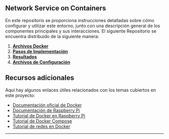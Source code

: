 ## Network Service on Containers

En este repositorio se proporciona instrucciones detalladas sobre cómo configurar y utilizar este entorno, junto con una descripción general de los componentes principales y sus interacciones.
El siguiente Repositorio se encuentra distribuido de la siguiente manera:
1. **[Archivos Docker](./tree/main/Docker)**
2. **[Pasos de Implementación](./tree/main/Steps)**
3. **[Resultados](./tree/main/Resultados)**
4. **[Archivos de Configuración](./tree/main/Files)**

## Recursos adicionales

Aquí hay algunos enlaces útiles relacionados con los temas cubiertos en este proyecto:

- [Documentación oficial de Docker](https://docs.docker.com)
- [Documentación de Raspberry Pi](https://www.raspberrypi.org/documentation/)
- [Tutorial de Docker en Raspberry Pi](https://www.docker.com/blog/happy-pi-day-docker-raspberry-pi/)
- [Tutorial de Docker Compose](https://docs.docker.com/compose/gettingstarted/)
- [Tutorial de redes en Docker](https://docs.docker.com/network/)


---
